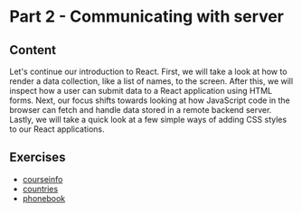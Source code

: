 # Part 2 - Communicating with server
## Content
Let's continue our introduction to React. First, we will take a look at how to render a data collection, like a list of names, to the screen. After this, we will inspect how a user can submit data to a React application using HTML forms. Next, our focus shifts towards looking at how JavaScript code in the browser can fetch and handle data stored in a remote backend server. Lastly, we will take a quick look at a few simple ways of adding CSS styles to our React applications.
## Exercises
* [courseinfo](./courseinfo)
* [countries](./countries)
* [phonebook](./phonebook)
